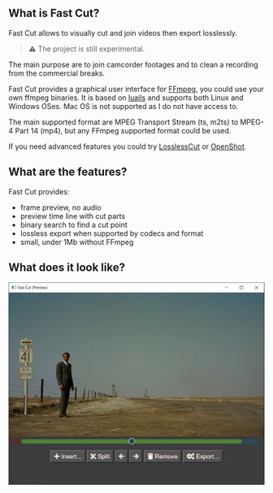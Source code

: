 ## What is Fast Cut?

Fast Cut allows to visually cut and join videos then export losslessly.

> :warning: The project is still experimental.

The main purpose are to join camcorder footages and to clean a recording from the commercial breaks.

Fast Cut provides a graphical user interface for [FFmpeg](https://www.ffmpeg.org/), you could use your own ffmpeg binaries.
It is based on [luajls](https://github.com/javalikescript/luajls) and supports both Linux and Windows OSes.
Mac OS is not supported as I do not have access to.

The main supported format are MPEG Transport Stream (ts, m2ts) to MPEG-4 Part 14 (mp4), but any FFmpeg supported format could be used.

If you need advanced features you could try [LosslessCut](https://github.com/mifi/lossless-cut) or [OpenShot](https://www.openshot.org/).

## What are the features?

Fast Cut provides:
* frame preview, no audio
* preview time line with cut parts
* binary search to find a cut point
* lossless export when supported by codecs and format
* small, under 1Mb without FFmpeg

## What does it look like?

<div align="center">
<img src="https://github.com/javalikescript/fcut/raw/main/screenshot.jpg" />
</div>
